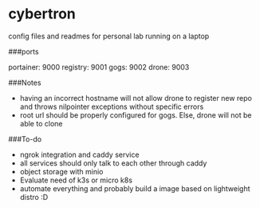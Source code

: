 # cybertron
config files and readmes for personal lab running on a laptop

###ports

portainer: 9000
registry: 9001
gogs: 9002
drone: 9003

###Notes

* having an incorrect hostname will not allow drone to register new repo and throws nilpointer exceptions without specific errors
* root url should be properly configured for gogs. Else, drone will not be able to clone


###To-do

* ngrok integration and caddy service
* all services should only talk to each other through caddy
* object storage with minio
* Evaluate need of k3s or micro k8s
* automate everything and probably build a image based on lightweight distro :D
